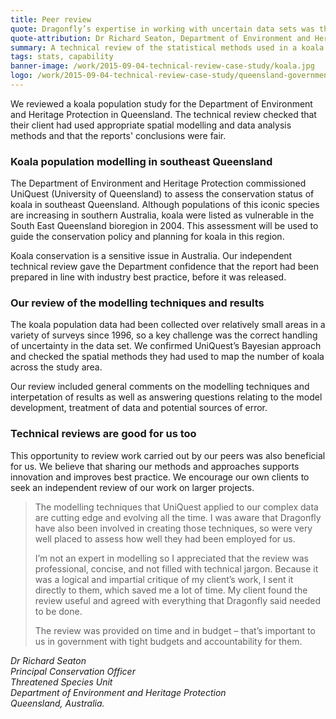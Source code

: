 ```yaml
---
title: Peer review
quote: Dragonfly’s expertise in working with uncertain data sets was the key driver in choosing them as a contractor.
quote-attribution: Dr Richard Seaton, Department of Environment and Heritage Protection, Queensland
summary: A technical review of the statistical methods used in a koala population study. 
tags: stats, capability
banner-image: /work/2015-09-04-technical-review-case-study/koala.jpg
logo: /work/2015-09-04-technical-review-case-study/queensland-government.png
---
```


We reviewed a koala population study for the Department of Environment and Heritage Protection in Queensland. The technical review checked that their client had used appropriate spatial modelling and data analysis methods and that the reports' conclusions were fair. 
<!--more-->

### Koala population modelling in southeast Queensland

The Department of Environment and Heritage Protection commissioned UniQuest (University of Queensland) to assess the conservation status of koala in southeast Queensland. Although populations of this iconic species are increasing in southern Australia, koala were listed as vulnerable in the South East Queensland bioregion in 2004. This assessment will be used to guide the conservation policy and planning for koala in this region. 

Koala conservation is a sensitive issue in Australia. Our independent technical review gave the Department confidence that the report had been prepared in line with industry best practice, before it was released.

### Our review of the modelling techniques and results

The koala population data had been collected over relatively small areas in a variety of surveys since 1996, so a key challenge was the correct handling of uncertainty in the data set. We confirmed UniQuest’s Bayesian approach and checked the spatial methods they had used to map the number of koala across the study area. 

Our review included general comments on the modelling techniques and interpetation of results as well as answering questions relating to the model development, treatment of data and potential sources of error. 


### Technical reviews are good for us too

This opportunity to review work carried out by our peers was also beneficial for us. We believe that sharing our methods and approaches supports innovation and improves best practice. We encourage our own clients to seek an independent review of our work on larger projects. 

>The modelling techniques that UniQuest applied to our complex data are cutting edge and evolving all the time. I was aware that Dragonfly have also been involved in creating those techniques, so were very well placed to assess how well they had been employed for us.
>
>I’m not an expert in modelling so I appreciated that the review was professional, concise, and not filled with technical jargon. Because it was a logical and impartial critique of my client’s work, I sent it directly to them, which saved me a lot of time. My client found the review useful and agreed with everything that Dragonfly said needed to be done.
>
>The review was provided on time and in budget – that’s important to us in government with tight budgets and accountability for them.

<cite>Dr Richard Seaton<br />
Principal Conservation Officer<br />
Threatened Species Unit<br />
Department of Environment and Heritage Protection<br />
Queensland, Australia.</cite>

